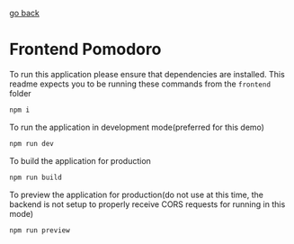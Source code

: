 [go back](../README.md)
# Frontend Pomodoro


To run this application please ensure that dependencies are installed.
This readme expects you to be running these commands from the `frontend` folder

```bash
npm i
```

To run the application in development mode(preferred for this demo)

```bash
npm run dev
```

To build the application for production

```bash
npm run build
```

To preview the application for production(do not use at this time, the backend is not setup to properly receive CORS requests for running in this mode)

```bash
npm run preview
```